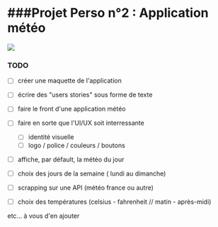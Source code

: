###Projet Perso n°2 : Application météo
===
![](./img/weather_sf.jpg)  
### TODO 

- [ ] créer une maquette de l'application
- [ ] écrire des "users stories" sous forme de texte


- [ ] faire le front d'une application météo
- [ ] faire en sorte que l'UI/UX soit interressante 
	- [ ] identité visuelle
	- [ ] logo / police / couleurs / boutons
- [ ] affiche, par défault, la météo du jour
- [ ] choix des jours de la semaine ( lundi au dimanche)
- [ ] scrapping sur une API (météo france ou autre)
- [ ] choix des températures (celsius - fahrenheit // matin - après-midi)

etc... à vous d'en ajouter
